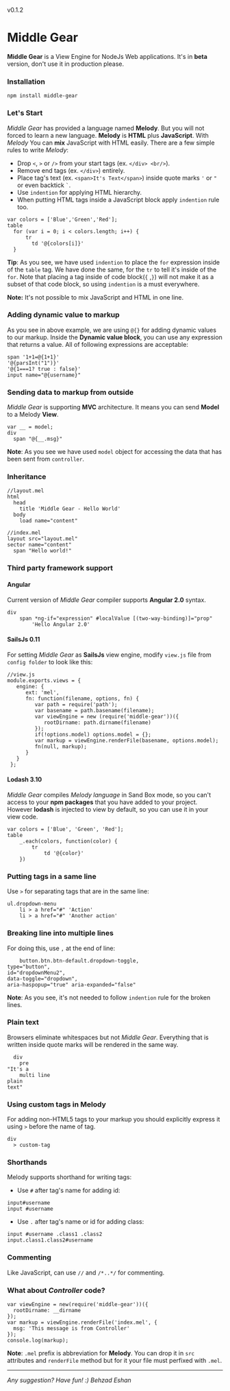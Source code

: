 v0.1.2

# Middle Gear
**Middle Gear** is a View Engine for NodeJs Web applications. It's in **beta** version, don't use it in production please.

### Installation

`npm install middle-gear`

### Let's Start
*Middle Gear* has provided a language named **Melody**. But you will not forced to learn a new language. **Melody** is **HTML** plus **JavaScript**. With *Melody* You can **mix** JavaScript with HTML easily. There are a few simple rules to write *Melody*:

* Drop `<`, `>` or `/>` from your start tags (ex. ```</div> <br/>```).
* Remove end tags (ex. ```</div>```) entirely.
* Place tag's text (ex. ```<span>It's Text</span>```) inside quote marks `'` or `"` or even backtick `` ` ``.
* Use `indention` for applying HTML hierarchy. 
* When putting HTML tags inside a JavaScript block apply `indention` rule too. 

```
var colors = ['Blue','Green','Red'];
table
  for (var i = 0; i < colors.length; i++) {    
      tr
        td '@{colors[i]}'
  }
```
**Tip**: As you see, we have used `indention` to place the `for` expression inside of the `table` tag. We have done the same, for the `tr` to tell it's inside of the `for`. Note that placing a tag inside of code block(`{` ,`}`) will not make it as a subset of that code block, so using `indention` is a must everywhere.

**Note:** It's not possible to mix JavaScript and HTML in one line.

### Adding dynamic value to markup
As you see in above example, we are using `@{}` for adding dynamic values to our markup. Inside the **Dynamic value block**, you can use any expression that returns a value. All of following expressions are acceptable:

```
span '1+1=@{1+1}'
'@{parsInt("1")}'
'@{1===1? true : false}'
input name="@{username}"
```

### Sending data to markup from outside
*Middle Gear* is supporting **MVC** architecture. It means you can send **Model** to a Melody **View**.
```
var __ = model;
div
  span "@{__.msg}"
```
**Note**: As you see we have used `model` object for accessing the data that has been sent from `controller`.

### Inheritance
```
//layout.mel
html
  head
    title 'Middle Gear - Hello World'
  body
    load name="content"
```
```
//index.mel
layout src="layout.mel"
sector name="content"
  span "Hello world!"
```
### Third party framework support
#### **Angular**
Current version of *Middle Gear* compiler supports **Angular 2.0** syntax.

```
div
    span *ng-if="expression" #localValue [(two-way-binding)]="prop"
        'Hello Angular 2.0'
```

#### SailsJs 0.11
For setting *Middle Gear* as **SailsJs** view engine, modify `view.js` file from `config folder` to look like this:

```
//view.js
module.exports.views = {
   engine: {
      ext: 'mel',
      fn: function(filename, options, fn) {
         var path = require('path');
         var basename = path.basename(filename);
         var viewEngine = new (require('middle-gear'))({
            rootDirname: path.dirname(filename)
         });
         if(!options.model) options.model = {};
         var markup = viewEngine.renderFile(basename, options.model);
         fn(null, markup);
      }
   }
 };
```

#### Lodash 3.10
*Middle Gear* compiles *Melody language* in Sand Box mode, so you can't access to your **npm packages** that you have added to your project. However **lodash** is injected to view by default, so you can use it in your view code.

```
var colors = ['Blue', 'Green', 'Red'];
table
    _.each(colors, function(color) {
        tr
            td '@{color}'
    })
```
### Putting tags in a same line
Use `>` for separating tags that are in the same line:
```
ul.dropdown-menu
    li > a href="#" 'Action'
    li > a href="#" 'Another action'
```
### Breaking line into multiple lines
For doing this, use `,` at the end of line:
```
    button.btn.btn-default.dropdown-toggle,
type="button",
id="dropdownMenu2",
data-toggle="dropdown",
aria-haspopup="true" aria-expanded="false"
```
**Note**: As you see, it's not needed to follow `indention` rule for the broken lines.

### Plain text
Browsers eliminate whitespaces but not *Middle Gear*. Everything that is written inside quote marks will be rendered in the same way.
```
  div
    pre
"It's a 
    multi line
plain
text"
```

### Using custom tags in Melody
For adding non-HTML5 tags to your markup you should explicitly express it using `>` before the name of tag.
```
div
  > custom-tag 

```

### Shorthands
Melody supports shorthand for writing tags:

* Use `#` after tag's name for adding id:

```
input#username
input #username
```

* Use `.` after tag's name or id for adding class:

```
input #username .class1 .class2
input.class1.class2#username 
```

### Commenting
Like JavaScript, can use `//` and `/*..*/` for commenting.

### What about *Controller* code?
```
var viewEngine = new(require('middle-gear'))({
  rootDirname: __dirname
});
var markup = viewEngine.renderFile('index.mel', {
  msg: 'This message is from Controller'
});
console.log(markup);
```
**Note**: `.mel` prefix is abbreviation for **Melody**. You can drop it in `src` attributes and `renderFile` method but for it your file must perfixed with `.mel`.

---
*Any suggestion?*
*Have fun! :)*
*Behzad Eshan*